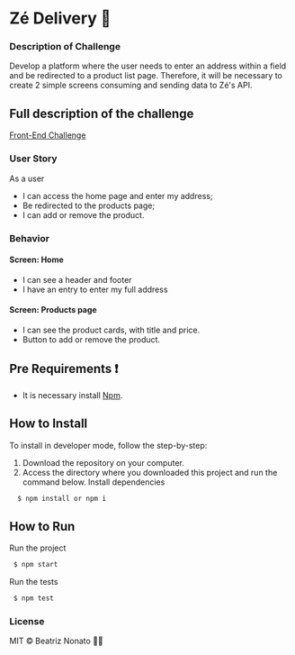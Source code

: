 # Zé Delivery :beer:

### Description of Challenge

<p>
  Develop a platform where the user needs to enter an address within a field and be redirected to a product list page. 
  Therefore, it will be necessary to create 2 simple screens consuming and sending data to Zé's API.
</p>

## Full description of the challenge

[Front-End Challenge](https://github.com/ZXVentures/ze-code-challenges/blob/master/frontend-mobile.md)

### User Story

As a user

- I can access the home page and enter my address;
- Be redirected to the products page;
- I can add or remove the product.

### Behavior
#### Screen: Home

- I can see a header and footer
- I have an entry to enter my full address

#### Screen: Products page
- I can see the product cards, with title and price.
- Button to add or remove the product.

## Pre Requirements :exclamation:

- It is necessary install [Npm](https://docs.npmjs.com/cli/v7/commands/npm-install).

## How to Install

To install in developer mode, follow the step-by-step:

1. Download the repository on your computer.
2. Access the directory where you downloaded this project and run the command below.
   Install dependencies

```sh
  $ npm install or npm i
```

## How to Run

Run the project

```sh
 $ npm start
```

Run the tests

```sh
 $ npm test
```

### License

MIT © Beatriz Nonato :woman_technologist: